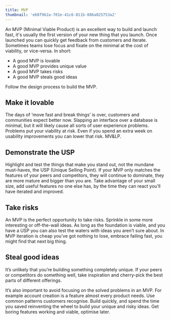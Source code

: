 ```yaml
---
title: MVP
thumbnail: 'e68f962a-701e-41c6-811b-886a025753a2'
---
```


An MVP (Minimal Viable Product) is an excellent way to build and launch fast, it's usually the first version of your new thing that you launch. Once launched you can quickly get feedback from customers and iterate. Sometimes teams lose focus and fixate on the minimal at the cost of viability, or vice-versa. In short:

- A good MVP is lovable
- A good MVP provides unique value
- A good MVP takes risks
- A good MVP steals good ideas

Follow the design process to build the MVP.

## Make it lovable

The days of ‘move fast and break things’ is over, customers and communities expect better now. Slapping an interface over a database is minimal, but it will likely cause all sorts of user experience problems. Problems put your viability at risk. Even if you spend an extra week on usability improvements you can lower that risk. MV&LP.

## Demonstrate the USP

Highlight and test the things that make you stand out, not the mundane must-haves, the USP (Unique Selling Point). If your MVP only matches the features of your peers and competitors, they will continue to dominate, they are more mature and bigger than you are. Take advantage of your small size, add useful features no one else has, by the time they can react you’ll have iterated and improved.

## Take risks

An MVP is the perfect opportunity to take risks. Sprinkle in some more interesting or off-the-wall ideas. As long as the foundation is viable, and you have a USP you can also test the waters with ideas you aren’t sure about. In MVP iteration is cheap you’ve got nothing to lose, embrace failing fast, you might find that next big thing.

## Steal good ideas

It’s unlikely that you’re building something completely unique. If your peers or competitors do something well, take inspiration and cherry-pick the best parts of different offerings.

It’s also important to avoid focusing on the solved problems in an MVP. For example account creation is a feature almost every product needs. Use common patterns customers recognise. Build quickly, and spend the time you saved reinventing the wheel to build your unique and risky ideas. Get boring features working and viable, optimise later.
